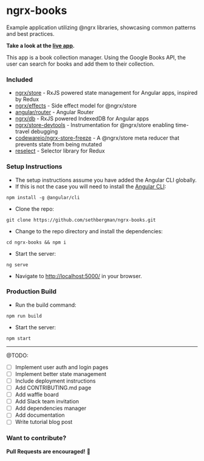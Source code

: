 # ngrx-books

Example application utilizing @ngrx libraries, showcasing common patterns and best practices.

**Take a look at the [live app](http://ngrx-books.npmstack.com).**

This app is a book collection manager. Using the Google Books API, the user can search for books and add them to their collection.

### Included
 - [ngrx/store](https://github.com/ngrx/store) - RxJS powered state management for Angular apps, inspired by Redux
 - [ngrx/effects](https://github.com/ngrx/effects) - Side effect model for @ngrx/store
 - [angular/router](https://github.com/angular/angular) - Angular Router
 - [ngrx/db](https://github.com/ngrx/db) - RxJS powered IndexedDB for Angular apps
 - [ngrx/store-devtools](https://github.com/ngrx/store-devtools) - Instrumentation for @ngrx/store enabling time-travel debugging
 - [codewareio/ngrx-store-freeze](https://github.com/codewareio/ngrx-store-freeze) - A @ngrx/store meta reducer that prevents state from being mutated
 - [reselect](https://github.com/reactjs/reselect) - Selector library for Redux

 ### Setup Instructions

 - The setup instructions assume you have added the Angular CLI globally.
 - If this is not the case you will need to install the [Angular CLI](https://cli.angular.io/):
 ```
 npm install -g @angular/cli
 ```
 - Clone the repo:
 ```
 git clone https://github.com/sethbergman/ngrx-books.git
 ```

 - Change to the repo directory and install the dependencies:
 ```
 cd ngrx-books && npm i
 ```
 - Start the server:
 ```
 ng serve
 ```
 - Navigate to [http://localhost:5000/](http://localhost:5000/) in your browser.

 ### Production Build

 - Run the build command:
 ```
 npm run build
 ```
 - Start the server:
 ```
 npm start
 ```
 -------
 @TODO:
 - [ ] Implement user auth and login pages
 - [ ] Implement better state management
 - [ ] Include deployment instructions
 - [ ] Add CONTRIBUTING.md page
 - [ ] Add waffle board
 - [ ] Add Slack team invitation
 - [ ] Add dependencies manager
 - [ ] Add documentation
 - [ ] Write tutorial blog post

 ### Want to contribute?
 __Pull Requests are encouraged!__ :rocket:
